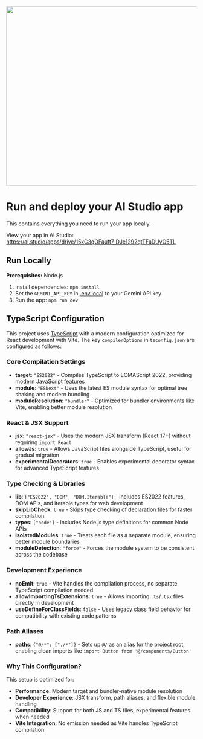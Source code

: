 <div align="center">
<img width="1200" height="475" alt="GHBanner" src="https://github.com/user-attachments/assets/0aa67016-6eaf-458a-adb2-6e31a0763ed6" />
</div>

# Run and deploy your AI Studio app

This contains everything you need to run your app locally.

View your app in AI Studio: https://ai.studio/apps/drive/15xC3qOFauft7_DJe1292qtTFaDUyO5TL

## Run Locally

**Prerequisites:**  Node.js


1. Install dependencies:
   `npm install`
2. Set the `GEMINI_API_KEY` in [.env.local](.env.local) to your Gemini API key
3. Run the app:
   `npm run dev`

## TypeScript Configuration

This project uses [TypeScript](https://www.typescriptlang.org/) with a modern configuration optimized for React development with Vite. The key `compilerOptions` in `tsconfig.json` are configured as follows:

### Core Compilation Settings
- **target**: `"ES2022"` - Compiles TypeScript to ECMAScript 2022, providing modern JavaScript features
- **module**: `"ESNext"` - Uses the latest ES module syntax for optimal tree shaking and modern bundling
- **moduleResolution**: `"bundler"` - Optimized for bundler environments like Vite, enabling better module resolution

### React & JSX Support
- **jsx**: `"react-jsx"` - Uses the modern JSX transform (React 17+) without requiring `import React`
- **allowJs**: `true` - Allows JavaScript files alongside TypeScript, useful for gradual migration
- **experimentalDecorators**: `true` - Enables experimental decorator syntax for advanced TypeScript features

### Type Checking & Libraries
- **lib**: `["ES2022", "DOM", "DOM.Iterable"]` - Includes ES2022 features, DOM APIs, and iterable types for web development
- **skipLibCheck**: `true` - Skips type checking of declaration files for faster compilation
- **types**: `["node"]` - Includes Node.js type definitions for common Node APIs
- **isolatedModules**: `true` - Treats each file as a separate module, ensuring better module boundaries
- **moduleDetection**: `"force"` - Forces the module system to be consistent across the codebase

### Development Experience
- **noEmit**: `true` - Vite handles the compilation process, no separate TypeScript compilation needed
- **allowImportingTsExtensions**: `true` - Allows importing `.ts`/`.tsx` files directly in development
- **useDefineForClassFields**: `false` - Uses legacy class field behavior for compatibility with existing code patterns

### Path Aliases
- **paths**: `{"@/*": ["./*"]}` - Sets up `@/` as an alias for the project root, enabling clean imports like `import Button from '@/components/Button'`

### Why This Configuration?
This setup is optimized for:
- **Performance**: Modern target and bundler-native module resolution
- **Developer Experience**: JSX transform, path aliases, and flexible module handling
- **Compatibility**: Support for both JS and TS files, experimental features when needed
- **Vite Integration**: No emission needed as Vite handles TypeScript compilation

